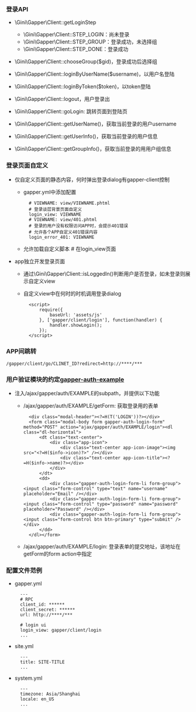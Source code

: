 ### 登录API
* \Gini\Gapper\Client::getLoginStep
    * \Gini\Gapper\Client::STEP\_LOGIN：尚未登录
    * \Gini\Gapper\Client::STEP\_GROUP：登录成功，未选择组
    * \Gini\Gapper\Client::STEP\_DONE：登录成功
* \Gini\Gapper\Client::chooseGroup($gid)，登录成功后选择组
* \Gini\Gapper\Client::loginByUserName($username)，以用户名登陆
* \Gini\Gapper\Client::loginByToken($token)，以token登陆

* \Gini\Gapper\Client::logout，用户登录出

* \Gini\Gapper\Client::goLogin: 跳转页面到登陆页

* \Gini\Gapper\Client::getUserName()，获取当前登录的用户username
* \Gini\Gapper\Client::getUserInfo()，获取当前登录的用户信息
* \Gini\Gapper\Client::getGroupInfo()，获取当前登录的用用户组信息

### 登录页面自定义
* 仅自定义页面的静态内容，何时弹出登录dialog有gapper-client控制
    * gapper.yml中添加配置
        
            # VIEWNAME: view/VIEWNAME.phtml
            # 登录谈层背景页面自定义
            login_view: VIEWNAME
            # VIEWNAME: view/401.phtml
            # 登录的用户没有权限访问APP时，会提示401错误
            # 允许各个APP自定义401错误内容
            login_error_401: VIEWNAME

    * 允许加载自定义脚本
            # 在login_view页面
            <div data-require="requirejs规范的模块名"></div>

* app独立开发登录页面
    * 通过\Gini\Gapper\Client::isLoggedIn()判断用户是否登录，如未登录则展示自定义view
    * 自定义view中在何时的时机调用登录dialog

            <script>
                require({
                    baseUrl: 'assets/js'
                }, ['gapper/client/login'], function(handler) {
                    handler.showLogin();
                });
            </script>

### APP间跳转
    
    /gapper/client/go/CLINET_ID?redirect=http://****/***

### 用户验证模块的约定[gapper-auth-example](https://github.com/pihizi/gini-gapper-auth-example)
* 注入/ajax/gapper/auth/EXAMPLE的subpath，并提供以下功能
    * /ajax/gapper/auth/EXAMPLE/getForm: 获取登录用的表单

            <div class="modal-header"><?=H(T('LOGIN'))?></div>
            <form class="modal-body form gapper-auth-login-form" method="POST" action="ajax/gapper/auth/EXAMPLE/login"><dl class="dl-horizontal">
                <dt class="text-center">
                    <div class="app-icon">
                        <div class="text-center app-icon-image"><img src="<?=H($info->icon)?>" /></div>
                        <div class="text-center app-icon-title"><?=H($info->name)?></div>
                    </div>
                </dt>
                <dd>
                    <div class="gapper-auth-login-form-li form-group"><input class="form-control" type="text" name="username" placeholder="Email" /></div>
                    <div class="gapper-auth-login-form-li form-group"><input class="form-control" type="password" name="password" placeholder="Password" /></div>
                    <div class="gapper-auth-login-form-li form-group"><input class="form-control btn btn-primary" type="submit" /></div>
                </dd>
            </dl></form>

    * /ajax/gapper/auth/EXAMPLE/login: 登录表单的提交地址，该地址在getForm的form action中指定

### 配置文件范例

* gapper.yml

        ---
        # RPC 
        client_id: ******
        client_secret: ******
        url: http://****/***

        # login ui
        login_view: gapper/client/login
        ...

* site.yml

        ---
        title: SITE-TITLE
        ...

* system.yml

        ---
        timezone: Asia/Shanghai
        locale: en_US
        ...
